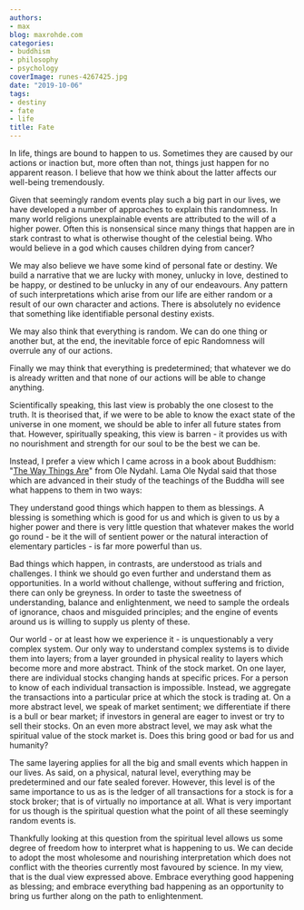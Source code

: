```yaml
---
authors:
- max
blog: maxrohde.com
categories:
- buddhism
- philosophy
- psychology
coverImage: runes-4267425.jpg
date: "2019-10-06"
tags:
- destiny
- fate
- life
title: Fate
---
```


In life, things are bound to happen to us. Sometimes they are caused by our actions or inaction but, more often than not, things just happen for no apparent reason. I believe that how we think about the latter affects our well-being tremendously.

Given that seemingly random events play such a big part in our lives, we have developed a number of approaches to explain this randomness. In many world religions unexplainable events are attributed to the will of a higher power. Often this is nonsensical since many things that happen are in stark contrast to what is otherwise thought of the celestial being. Who would believe in a god which causes children dying from cancer?

We may also believe we have some kind of personal fate or destiny. We build a narrative that we are lucky with money, unlucky in love, destined to be happy, or destined to be unlucky in any of our endeavours. Any pattern of such interpretations which arise from our life are either random or a result of our own character and actions. There is absolutely no evidence that something like identifiable personal destiny exists.

We may also think that everything is random. We can do one thing or another but, at the end, the inevitable force of epic Randomness will overrule any of our actions.

Finally we may think that everything is predetermined; that whatever we do is already written and that none of our actions will be able to change anything.

Scientifically speaking, this last view is probably the one closest to the truth. It is theorised that, if we were to be able to know the exact state of the universe in one moment, we should be able to infer all future states from that. However, spiritually speaking, this view is barren - it provides us with no nourishment and strength for our soul to be the best we can be.

Instead, I prefer a view which I came across in a book about Buddhism: "[The Way Things Are](https://www.amazon.com/Way-Things-Are-Approach-Buddhism/dp/1846940427)" from Ole Nydahl. Lama Ole Nydal said that those which are advanced in their study of the teachings of the Buddha will see what happens to them in two ways:

They understand good things which happen to them as blessings. A blessing is something which is good for us and which is given to us by a higher power and there is very little question that whatever makes the world go round - be it the will of sentient power or the natural interaction of elementary particles - is far more powerful than us.

Bad things which happen, in contrasts, are understood as trials and challenges. I think we should go even further and understand them as opportunities. In a world without challenge, without suffering and friction, there can only be greyness. In order to taste the sweetness of understanding, balance and enlightenment, we need to sample the ordeals of ignorance, chaos and misguided principles; and the engine of events around us is willing to supply us plenty of these.

Our world - or at least how we experience it - is unquestionably a very complex system. Our only way to understand complex systems is to divide them into layers; from a layer grounded in physical reality to layers which become more and more abstract. Think of the stock market. On one layer, there are individual stocks changing hands at specific prices. For a person to know of each individual transaction is impossible. Instead, we aggregate the transactions into a particular price at which the stock is trading at. On a more abstract level, we speak of market sentiment; we differentiate if there is a bull or bear market; if investors in general are eager to invest or try to sell their stocks. On an even more abstract level, we may ask what the spiritual value of the stock market is. Does this bring good or bad for us and humanity?

The same layering applies for all the big and small events which happen in our lives. As said, on a physical, natural level, everything may be predetermined and our fate sealed forever. However, this level is of the same importance to us as is the ledger of all transactions for a stock is for a stock broker; that is of virtually no importance at all. What is very important for us though is the spiritual question what the point of all these seemingly random events is.

Thankfully looking at this question from the spiritual level allows us some degree of freedom how to interpret what is happening to us. We can decide to adopt the most wholesome and nourishing interpretation which does not conflict with the theories currently most favoured by science. In my view, that is the dual view expressed above. Embrace everything good happening as blessing; and embrace everything bad happening as an opportunity to bring us further along on the path to enlightenment.